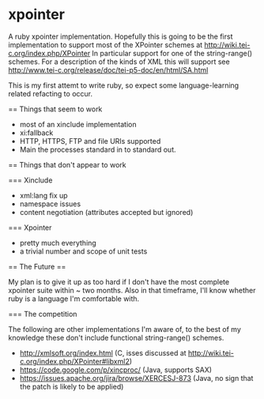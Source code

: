 xpointer
========

A ruby xpointer implementation. Hopefully this is going to be the first implementation 
to support most of the XPointer schemes at http://wiki.tei-c.org/index.php/XPointer In 
particular support for one of the string-range() schemes. For a description of the 
kinds of XML this will support see http://www.tei-c.org/release/doc/tei-p5-doc/en/html/SA.html

This is my first attemt to write ruby, so expect some language-learning related 
refacting to occur.

== Things that seem to work

* most of an xinclude implementation
* xi:fallback
* HTTP, HTTPS, FTP and file URIs supported
* Main the processes standard in to standard out.

== Things that don't appear to work

=== Xinclude
* xml:lang fix up
* namespace issues
* content negotiation (attributes accepted but ignored)

=== Xpointer
* pretty much everything
* a trivial number and scope of unit tests

== The Future ==

My plan is to give it up as too hard if I don't have the most complete xpointer 
suite within ~ two months. Also in that timeframe, I'll know whether ruby is a 
language I'm comfortable with.

=== The competition

The following are other implementations I'm aware of, to the best of my knowledge 
these don't include functional string-range() schemes.

* http://xmlsoft.org/index.html (C, isses discussed at http://wiki.tei-c.org/index.php/XPointer#libxml2)
* https://code.google.com/p/xincproc/ (Java, supports SAX)
* https://issues.apache.org/jira/browse/XERCESJ-873 (Java, no sign that the patch is likely to be applied)